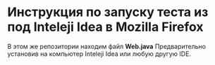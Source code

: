 # Инструкция по запуску теста из под Inteleji Idea в Mozilla Firefox
В этом же репозитории находим файл **Web.java**
Предварительно установив на компьютер Inteleji Idea или любую другую IDE.

